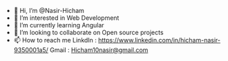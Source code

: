 - 👋 Hi, I’m @Nasir-Hicham
- 👀 I’m interested in Web Development
- 🌱 I’m currently learning Angular
- 💞️ I’m looking to collaborate on Open source projects
- 📫 How to reach me 
  LinkdIn : https://www.linkedin.com/in/hicham-nasir-9350001a5/
  Gmail : Hicham10nasir@gmail.com

<!---
Nasir-Hicham/Nasir-Hicham is a ✨ special ✨ repository because its `README.md` (this file) appears on your GitHub profile.
You can click the Preview link to take a look at your changes.
--->
